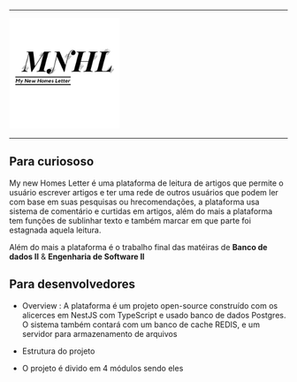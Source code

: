 <hr>
<img src="assets/MNHL_logo.png" width="200"/>
<hr>


## Para curiososo

 My new Homes Letter é uma plataforma de leitura de artigos que permite o usuário escrever artigos e ter uma rede de outros usuários que podem ler com base em suas pesquisas ou hrecomendações, a plataforma usa sistema de comentário e curtidas em artigos, além do mais a plataforma tem funções de sublinhar texto e também marcar em que parte foi estagnada aquela leitura. 

 Além do mais a plataforma é o trabalho final das matéiras de **Banco de dados II** & **Engenharia de Software II**



## Para desenvolvedores


- Overview : A plataforma é um projeto open-source construído com os alicerces em NestJS com TypeScript e usado banco de dados Postgres. O sistema também contará com um banco de cache REDIS, e um servidor para armazenamento de arquivos


- Estrutura do projeto
-  O projeto é divido em 4 módulos sendo eles








